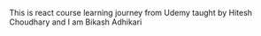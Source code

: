 This is react course learning journey from Udemy taught by Hitesh Choudhary and I am Bikash Adhikari